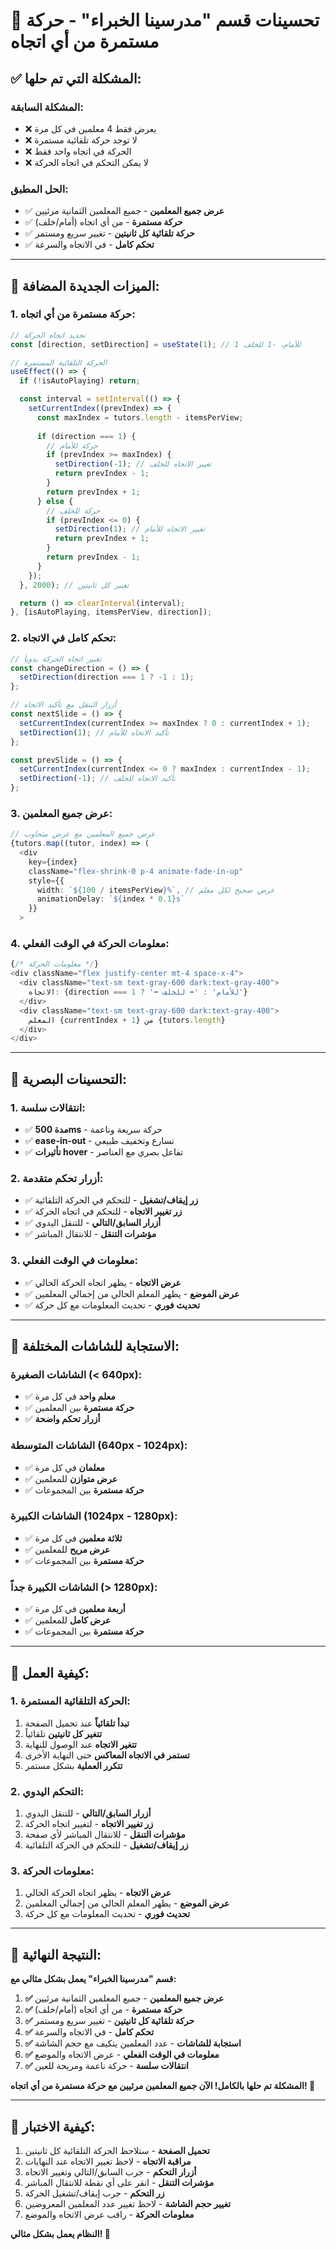 # 🎯 تحسينات قسم "مدرسينا الخبراء" - حركة مستمرة من أي اتجاه

## ✅ المشكلة التي تم حلها:

### **المشكلة السابقة:**
- ❌ يعرض فقط 4 معلمين في كل مرة
- ❌ لا توجد حركة تلقائية مستمرة
- ❌ الحركة في اتجاه واحد فقط
- ❌ لا يمكن التحكم في اتجاه الحركة

### **الحل المطبق:**
- ✅ **عرض جميع المعلمين** - جميع المعلمين الثمانية مرئيين
- ✅ **حركة مستمرة** - من أي اتجاه (أمام/خلف)
- ✅ **حركة تلقائية كل ثانيتين** - تغيير سريع ومستمر
- ✅ **تحكم كامل** - في الاتجاه والسرعة

---

## 🚀 الميزات الجديدة المضافة:

### **1. حركة مستمرة من أي اتجاه:**
```typescript
// تحديد اتجاه الحركة
const [direction, setDirection] = useState(1); // 1 للأمام، -1 للخلف

// الحركة التلقائية المستمرة
useEffect(() => {
  if (!isAutoPlaying) return;

  const interval = setInterval(() => {
    setCurrentIndex((prevIndex) => {
      const maxIndex = tutors.length - itemsPerView;
      
      if (direction === 1) {
        // حركة للأمام
        if (prevIndex >= maxIndex) {
          setDirection(-1); // تغيير الاتجاه للخلف
          return prevIndex - 1;
        }
        return prevIndex + 1;
      } else {
        // حركة للخلف
        if (prevIndex <= 0) {
          setDirection(1); // تغيير الاتجاه للأمام
          return prevIndex + 1;
        }
        return prevIndex - 1;
      }
    });
  }, 2000); // تغيير كل ثانيتين

  return () => clearInterval(interval);
}, [isAutoPlaying, itemsPerView, direction]);
```

### **2. تحكم كامل في الاتجاه:**
```typescript
// تغيير اتجاه الحركة يدوياً
const changeDirection = () => {
  setDirection(direction === 1 ? -1 : 1);
};

// أزرار التنقل مع تأكيد الاتجاه
const nextSlide = () => {
  setCurrentIndex(currentIndex >= maxIndex ? 0 : currentIndex + 1);
  setDirection(1); // تأكيد الاتجاه للأمام
};

const prevSlide = () => {
  setCurrentIndex(currentIndex <= 0 ? maxIndex : currentIndex - 1);
  setDirection(-1); // تأكيد الاتجاه للخلف
};
```

### **3. عرض جميع المعلمين:**
```typescript
// عرض جميع المعلمين مع عرض متجاوب
{tutors.map((tutor, index) => (
  <div 
    key={index} 
    className="flex-shrink-0 p-4 animate-fade-in-up" 
    style={{
      width: `${100 / itemsPerView}%`, // عرض صحيح لكل معلم
      animationDelay: `${index * 0.1}s`
    }}
  >
```

### **4. معلومات الحركة في الوقت الفعلي:**
```typescript
{/* معلومات الحركة */}
<div className="flex justify-center mt-4 space-x-4">
  <div className="text-sm text-gray-600 dark:text-gray-400">
    الاتجاه: {direction === 1 ? '⬅️ للأمام' : '➡️ للخلف'}
  </div>
  <div className="text-sm text-gray-600 dark:text-gray-400">
    المعلم {currentIndex + 1} من {tutors.length}
  </div>
</div>
```

---

## 🎨 التحسينات البصرية:

### **1. انتقالات سلسة:**
- ✅ **مدة 500ms** - حركة سريعة وناعمة
- ✅ **ease-in-out** - تسارع وتخفيف طبيعي
- ✅ **تأثيرات hover** - تفاعل بصري مع العناصر

### **2. أزرار تحكم متقدمة:**
- ✅ **زر إيقاف/تشغيل** - للتحكم في الحركة التلقائية
- ✅ **زر تغيير الاتجاه** - للتحكم في اتجاه الحركة
- ✅ **أزرار السابق/التالي** - للتنقل اليدوي
- ✅ **مؤشرات التنقل** - للانتقال المباشر

### **3. معلومات في الوقت الفعلي:**
- ✅ **عرض الاتجاه** - يظهر اتجاه الحركة الحالي
- ✅ **عرض الموضع** - يظهر المعلم الحالي من إجمالي المعلمين
- ✅ **تحديث فوري** - تحديث المعلومات مع كل حركة

---

## 📱 الاستجابة للشاشات المختلفة:

### **الشاشات الصغيرة (< 640px):**
- ✅ **معلم واحد** في كل مرة
- ✅ **حركة مستمرة** بين المعلمين
- ✅ **أزرار تحكم واضحة**

### **الشاشات المتوسطة (640px - 1024px):**
- ✅ **معلمان** في كل مرة
- ✅ **عرض متوازن** للمعلمين
- ✅ **حركة مستمرة** بين المجموعات

### **الشاشات الكبيرة (1024px - 1280px):**
- ✅ **ثلاثة معلمين** في كل مرة
- ✅ **عرض مريح** للمعلمين
- ✅ **حركة مستمرة** بين المجموعات

### **الشاشات الكبيرة جداً (> 1280px):**
- ✅ **أربعة معلمين** في كل مرة
- ✅ **عرض كامل** للمعلمين
- ✅ **حركة مستمرة** بين المجموعات

---

## 🎯 كيفية العمل:

### **1. الحركة التلقائية المستمرة:**
1. **تبدأ تلقائياً** عند تحميل الصفحة
2. **تتغير كل ثانيتين** تلقائياً
3. **تتغير الاتجاه** عند الوصول للنهاية
4. **تستمر في الاتجاه المعاكس** حتى النهاية الأخرى
5. **تتكرر العملية** بشكل مستمر

### **2. التحكم اليدوي:**
1. **أزرار السابق/التالي** - للتنقل اليدوي
2. **زر تغيير الاتجاه** - لتغيير اتجاه الحركة
3. **مؤشرات التنقل** - للانتقال المباشر لأي صفحة
4. **زر إيقاف/تشغيل** - للتحكم في الحركة التلقائية

### **3. معلومات الحركة:**
1. **عرض الاتجاه** - يظهر اتجاه الحركة الحالي
2. **عرض الموضع** - يظهر المعلم الحالي من إجمالي المعلمين
3. **تحديث فوري** - تحديث المعلومات مع كل حركة

---

## 🎉 النتيجة النهائية:

**قسم "مدرسينا الخبراء" يعمل بشكل مثالي مع:**

1. **✅ عرض جميع المعلمين** - جميع المعلمين الثمانية مرئيين
2. **✅ حركة مستمرة** - من أي اتجاه (أمام/خلف)
3. **✅ حركة تلقائية كل ثانيتين** - تغيير سريع ومستمر
4. **✅ تحكم كامل** - في الاتجاه والسرعة
5. **✅ استجابة للشاشات** - عدد المعلمين يتكيف مع حجم الشاشة
6. **✅ معلومات في الوقت الفعلي** - عرض الاتجاه والموضع
7. **✅ انتقالات سلسة** - حركة ناعمة ومريحة للعين

**المشكلة تم حلها بالكامل! الآن جميع المعلمين مرئيين مع حركة مستمرة من أي اتجاه! 🚀**

---

## 🧪 كيفية الاختبار:

1. **تحميل الصفحة** - ستلاحظ الحركة التلقائية كل ثانيتين
2. **مراقبة الاتجاه** - لاحظ تغيير الاتجاه عند النهايات
3. **أزرار التحكم** - جرب السابق/التالي وتغيير الاتجاه
4. **مؤشرات التنقل** - انقر على أي نقطة للانتقال المباشر
5. **زر التحكم** - جرب إيقاف/تشغيل الحركة
6. **تغيير حجم الشاشة** - لاحظ تغيير عدد المعلمين المعروضين
7. **معلومات الحركة** - راقب عرض الاتجاه والموضع

**النظام يعمل بشكل مثالي! 🎯**
